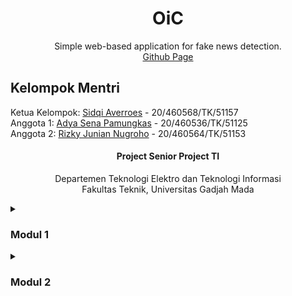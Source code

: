 <h1 align="center">OiC</h1>
<p align="center">Simple web-based application for fake news detection. <br>
<a href="https://sidqiaverroes.github.io/OiC-Senior-Project/">Github Page</a>
</p>


<h2>Kelompok Mentri</h2>
Ketua Kelompok: <a href="https://github.com/sidqiaverroes">Sidqi Averroes</a> - 20/460568/TK/51157<br>
Anggota 1: <a href="https://github.com/adyasena">Adya Sena Pamungkas</a> - 20/460536/TK/51125<br>
Anggota 2: <a href="https://github.com/JunianN">Rizky Junian Nugroho</a> - 20/460564/TK/51153

<h4 align="center">Project Senior Project TI</h4>
<p align="center">Departemen Teknologi Elektro dan Teknologi Informasi<br>
Fakultas Teknik, Universitas Gadjah Mada
</p>

<details markdown="1">
<summary><h3>Modul 1</h3></summary>

### Nama Produk

OiC

### Jenis Produk

Web-Based Application

### Latar Belakang

Informasi saat ini menjadi salah satu aset yang paling berharga. Namun, terkadang kita sulit membedakan mana informasi yang kredibel dan mana yang palsu. Terutama ketika memasuki periode-periode tertentu, seperti yang sebentar lagi akan dihadapi Indonesia, yaitu Pemilu. Informasi akan dapat menjadi senjata berbahaya karena dapat memecah belah masyarakat ketika masa seperti Pemilu datang. Oleh karena itu, diperlukan suatu alat yang dapat membantu masyarakat untuk membedakan informasi nyata dan palsu.

### Rumusan Permasalahan

*   Bagaimana mengidentifikasi suatu informasi itu asli atau palsu?
*   Bagaimana membuat suatu sistem yang dapat membedakan informasi asli dan palsu?
*   Bagaimana mengimplementasikan AI dalam pembuatan sistem?
*   Bagaimana meningkatkan keakuratan sistem dalam menentukan informasi asli atau palsu?

### Ide Solusi

Sebuah aplikasi berbasis website untuk mendeteksi berita palsu.

| Fitur	            | Keterangan                                          |
| ----------------- | --------------------------------------------------- |
| Information Input | Memasukkan informasi yang ingin dideteksi           |
| Detection Result  | Hasil deteksi informasi apakah asli atau palsu      |
| Share Result      | Membagikan hasil deteksi agar orang lain teredukasi |

### Analisis Kompetitor

#### Kompetitor 1

| -                | -                          |
| ---------------- | -------------------------- |
| Nama             | NewsGuard                  |
| Jenis Kompetitor | Direct                     |
| Jenis Produk     | Pendeteksi keaslian berita |
| Target Customer  | Masyarakat                 |

| Kelebihan                                               | Kekurangan                                                  |
| ------------------------------------------------------- | ----------------------------------------------------------- |
| Memberikan peringkat kredibilitas                       | Terbatas pada bahasa inggris                                |
| Transparansi sumber berita                              | Tidak sepenuhnya otomatis                                   |
| Tim editor manusia                                      | Tidak selalu akurat                                         |
| Menggunakan AI dan algoritma khusus                     | Tidak menyediakan informasi yanglengkap                     |
| Tidak terikat dengan kepentingan politikatau finansial  | Tidak mengatasi masalah sumberberita palsu secara langsung  |

Key Competitive Advantage & Unique Value:
*   Kredibilitas dan transparansi
*   Tim ahli
*   Evaluasi berbasis sumber daya
*   Mempromosikan literasi media
*   Tersedia dalam berbagai platform

#### Kompetitor 2

| -                | -                          |
| ---------------- | -------------------------- |
| Nama             | Oigetit Fake News Filter   |
| Jenis Kompetitor | Direct                     |
| Jenis Produk     | Pendeteksi keaslian berita |
| Target Customer  | Masyarakat                 |

| Kelebihan                               | Kekurangan                               |
| --------------------------------------- | ---------------------------------------- |
| Mudah digunakan                         | Tidak sepenuhnya akurat                  |
| Memeriksa keaslian berita secara cepat  | Terbatas pada bahasa inggris             |
| Menggunakan teknologi AI                | Tidak dapat menangani kontennon-tekstual |
| Mampu mendeteksi berita palsu yangrumit | Tidak mengatasi akar permasalahan        |
| Menyediakan informasi lengkap           | Dapat mengandung bias                    |
| Tersedia di berbagai platform           |                                          |

Key Competitive Advantage & Unique Value:
*   AI dan machine learning
*   Real-time monitoring
*   Customizable filters
*   Integrasi API
*   Data analytics

#### Kompetitor 3

| -                | -                          |
| ---------------- | -------------------------- |
| Nama             | FactMata                   |
| Jenis Kompetitor | Direct                     |
| Jenis Produk     | Pendeteksi keaslian berita |
| Target Customer  | Masyarakat                 |

| Kelebihan                                     | Kekurangan                                        |
| --------------------------------------------- | ------------------------------------------------- |
| Menggunakan teknologi AI                      | Tidak sepenuhnya akurat                           |
| Menerapkan metode kredibilitasberbasis sumber | Tidak selalu terupdate                            |
| Mudah digunakan                               | Terbatas pada bahasa Inggris                      |
| Mengkategorikan tingkat kebenaran             | Memerlukan pengguna aktif                         |
| Mampu menangani berbagai jeniskonten          | Keterbatasan pada kategori yang bisa diverifikasi |

Key Competitive Advantage & Unique Value:
*   Credibility score
*   Natural language processing
*   User-generated content analysis
*   Collaborative moderation
*   Data analytics

</details>

<details markdown="1">
<summary><h3>Modul 2</h3></summary>

#### Metodologi SDLC

Dalam pengembangan aplikasi pendeteksi berita palsu, metodologi Agile lebih cocok karena proyek tersebut cenderung kompleks dan memerlukan penyesuaian selama proses pengembangan yang sangat singkat yaitu 12 minggu.

#### Tujuan Produk

Membantu user dalam memilah informasi yang tersebar di internet dan membedakan antara berita yang benar dan palsu. Tujuan lainnya adalah untuk membantu meningkatkan kesadaran masyarakat tentang pentingnya verifikasi informasi sebelum mempercayai dan menyebarkan berita tersebut.

#### Pengguna Potensial dan Kebutuhan Pengguna

Pengguna potensial dari produk adalah masyarakat umum terutama pengguna layanan internet yang membutuhkan kebenaran dari informasi yang dibaca secara akurat dan terpercaya.

#### Use Case Diagram

<img src="docs/assets/images/UseCaseDiagram.jpg" class="img-responsive" alt="Use Case Diagram">

#### Functional Requirements

| FR   | Deskripsi                                                       |
| ---- | --------------------------------------------------------------- |
| FR 1 | Pengguna dapat menginput informasi dengan sesuai                |
| FR 2 | Pengguna dapat membagikan hasil informasi yang telah divalidasi |
| FR 3 | Sistem dapat mengidentifikasi keaslian informasi dengan akurat  |

#### Entity Relationship Diagram

<img src="docs/assets/images/EntityRelationshipDiagram.jpg" class="img-responsive" alt="Entity Relationship Diagram">

#### Lo-Fi Wireframe



#### Gantt-Chart

<img src="docs/assets/images/GanttChart.jpg" class="img-responsive" alt="Gantt-Chart">

</details>